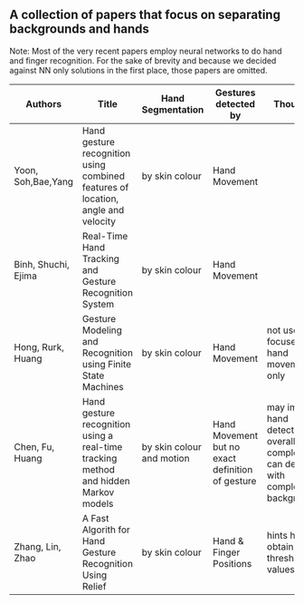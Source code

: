 

## A collection of papers that focus on separating backgrounds and hands
Note: Most of the very recent papers employ neural networks to do hand and finger recognition. 
For the sake of brevity and because we decided against NN only solutions in the first place, those papers are omitted. 

| Authors |	Title |	Hand Segmentation |	Gestures detected by | Thoughts |
| --- | --- | --- | --- | --- |
Yoon, Soh,Bae,Yang |	Hand gesture recognition using combined features of location, angle and velocity |	by skin colour |	Hand Movement	
Binh, Shuchi, Ejima |	Real-Time Hand Tracking and Gesture Recognition System |	by skin colour |	Hand Movement	
Hong, Rurk, Huang |	Gesture Modeling and Recognition using Finite State Machines |	by skin colour |	Hand Movement |	not useful, focuses on hand movement only
Chen, Fu, Huang |	Hand gesture recognition using a real-time tracking method and hidden Markov models	| by skin colour and motion | Hand Movement but no exact definition of gesture |	may improve hand detection overall, more complex but can deal with complex backgrounds
Zhang, Lin, Zhao | A Fast Algorith for Hand Gesture Recognition Using Relief |	by skin colour |	Hand & Finger Positions |	hints how to obtain threshold values

